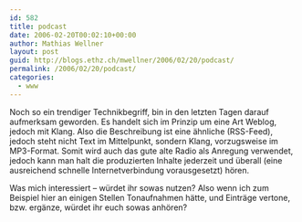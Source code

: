 ```yaml
---
id: 582
title: podcast
date: 2006-02-20T00:02:10+00:00
author: Mathias Wellner
layout: post
guid: http://blogs.ethz.ch/mwellner/2006/02/20/podcast/
permalink: /2006/02/20/podcast/
categories:
  - www
---
```

Noch so ein trendiger Technikbegriff, bin in den letzten Tagen darauf aufmerksam geworden. Es handelt sich im Prinzip um eine Art Weblog, jedoch mit Klang. Also die Beschreibung ist eine ähnliche (RSS-Feed), jedoch steht nicht Text im Mittelpunkt, sondern Klang, vorzugsweise im MP3-Format. Somit wird auch das gute alte Radio als Anregung verwendet, jedoch kann man halt die produzierten Inhalte jederzeit und überall (eine ausreichend schnelle Internetverbindung vorausgesetzt) hören. 

Was mich interessiert &#8211; würdet ihr sowas nutzen? Also wenn ich zum Beispiel hier an einigen Stellen Tonaufnahmen hätte, und Einträge vertone, bzw. ergänze, würdet ihr euch sowas anhören?